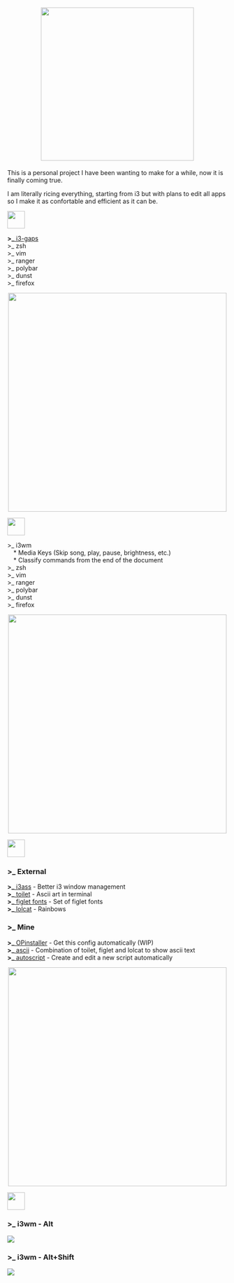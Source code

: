 <h1 align="center">
  <img src="https://raw.githubusercontent.com/memoriasIT/dotfiles-WIP-/master/img/dotfilestitle.png" width="350">
</h1>

<p> This is a personal project I have been wanting to make for a while, now it is finally coming true.</p>
<p> I am literally ricing everything, starting from i3 but with plans to edit all apps so I make it as confortable and efficient as it can be. </p>
<img src="https://raw.githubusercontent.com/memoriasIT/Dotfiles-WIP/master/img/Table%20of%20contents.png" height="40">
<p>
  <b>>_</b><a href="https://github.com/Airblader/i3"> i3-gaps</a><br>
  >_ zsh<br>
  >_ vim<br>
  >_ ranger<br>
  >_ polybar<br>
  >_ dunst<br>
  >_ firefox<br>
</p>

<p align="center">
  <img src="https://raw.githubusercontent.com/memoriasIT/Dotfiles-WIP/master/img/separator.png" width="500">
</p>

<img src="https://raw.githubusercontent.com/memoriasIT/Dotfiles-WIP/master/img/todo.png" height="40">
<p>
  >_ i3wm<br>
  	&emsp;* Media Keys (Skip song, play, pause, brightness, etc.)<br>
    &emsp;* Classify commands from the end of the document<br>
  >_ zsh<br>
  >_ vim<br>
  >_ ranger<br>
  >_ polybar<br>
  >_ dunst<br>
  >_ firefox<br>
</p>
<p align="center">
  <img src="https://raw.githubusercontent.com/memoriasIT/Dotfiles-WIP/master/img/separator.png" width="500">
</p>

<img src="https://raw.githubusercontent.com/memoriasIT/Dotfiles-WIP/master/img/scripts.png" height="40">
<h3>>_ External</h3>
<p>
  <b>>_</b><a href="https://github.com/budlabs/i3ass/"> i3ass</a> - Better i3 window management<br>
  <b>>_</b><a href="http://caca.zoy.org/wiki/toilet"> toilet</a> - Ascii art in terminal<br>
  <b>>_</b><a href="https://github.com/xero/figlet-fonts"> figlet fonts</a> - Set of figlet fonts<br>
  <b>>_</b><a href="https://github.com/busyloop/lolcat"> lolcat</a> - Rainbows<br>
</p>

<h3>>_ Mine</h3>
<p>
  <b>>_</b><a href="https://github.com/memoriasIT/Dotfiles-WIP/blob/master/scripts/OPinstaller"> OPinstaller</a> - Get this config automatically (WIP)<br>
  <b>>_</b><a href="https://github.com/memoriasIT/Dotfiles-WIP/blob/master/scripts/ascii"> ascii</a> - Combination of toilet, figlet and lolcat to show ascii text<br>
  <b>>_</b><a href="https://github.com/memoriasIT/Dotfiles-WIP/blob/master/scripts/autoscript"> autoscript</a> - Create and edit a new script automatically<br>
</p>

<p align="center">
  <img src="https://raw.githubusercontent.com/memoriasIT/Dotfiles-WIP/master/img/separator.png" width="500">
</p>

<img src="https://raw.githubusercontent.com/memoriasIT/Dotfiles-WIP/master/img/Shorcuts.png" height="40">
<h3>
  >_ i3wm - Alt
</h3>
<img src="https://raw.githubusercontent.com/memoriasIT/Dotfiles-WIP/master/img/keyboard-layout(2).png">
<h3>
  >_ i3wm - Alt+Shift
</h3>
<img src="https://raw.githubusercontent.com/memoriasIT/Dotfiles-WIP/master/img/keyboard-layout.png">
